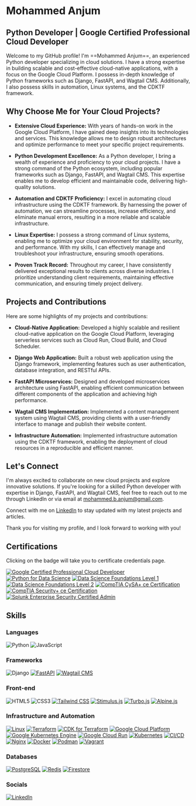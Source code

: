 # Mohammed Anjum
## Python Developer | Google Certified Professional Cloud Developer 


Welcome to my GitHub profile! I'm ==Mohammed Anjum==, an experienced Python developer specializing in cloud solutions. I have a strong expertise in building scalable and cost-effective cloud-native applications, with a focus on the Google Cloud Platform. I possess in-depth knowledge of Python frameworks such as Django, FastAPI, and Wagtail CMS. Additionally, I also possess skills in automation, Linux systems, and the CDKTF framework.

## Why Choose Me for Your Cloud Projects?

- **Extensive Cloud Experience:** With years of hands-on work in the Google Cloud Platform, I have gained deep insights into its technologies and services. This knowledge allows me to design robust architectures and optimize performance to meet your specific project requirements.

- **Python Development Excellence:** As a Python developer, I bring a wealth of experience and proficiency to your cloud projects. I have a strong command of the Python ecosystem, including popular frameworks such as Django, FastAPI, and Wagtail CMS. This expertise enables me to develop efficient and maintainable code, delivering high-quality solutions.

- **Automation and CDKTF Proficiency:** I excel in automating cloud infrastructure using the CDKTF framework. By harnessing the power of automation, we can streamline processes, increase efficiency, and eliminate manual errors, resulting in a more reliable and scalable infrastructure.

- **Linux Expertise:** I possess a strong command of Linux systems, enabling me to optimize your cloud environment for stability, security, and performance. With my skills, I can effectively manage and troubleshoot your infrastructure, ensuring smooth operations.

- **Proven Track Record:** Throughout my career, I have consistently delivered exceptional results to clients across diverse industries. I prioritize understanding client requirements, maintaining effective communication, and ensuring timely project delivery.

## Projects and Contributions

Here are some highlights of my projects and contributions:

- **Cloud-Native Application:** Developed a highly scalable and resilient cloud-native application on the Google Cloud Platform, leveraging serverless services such as Cloud Run, Cloud Build, and Cloud Scheduler.

- **Django Web Application:** Built a robust web application using the Django framework, implementing features such as user authentication, database integration, and RESTful APIs.

- **FastAPI Microservices:** Designed and developed microservices architecture using FastAPI, enabling efficient communication between different components of the application and achieving high performance.

- **Wagtail CMS Implementation:** Implemented a content management system using Wagtail CMS, providing clients with a user-friendly interface to manage and publish their website content.

- **Infrastructure Automation:** Implemented infrastructure automation using the CDKTF framework, enabling the deployment of cloud resources in a reproducible and efficient manner.

## Let's Connect

I'm always excited to collaborate on new cloud projects and explore innovative solutions. If you're looking for a skilled Python developer with expertise in Django, FastAPI, and Wagtail CMS, feel free to reach out to me through LinkedIn or via email at mohammed.b.anjum@gmail.com.

Connect with me on [LinkedIn](https://www.linkedin.com/in/mohammed-anjum/) to stay updated with my latest projects and articles.

Thank you for visiting my profile, and I look forward to working with you!


## Certifications

Clicking on the badge will take you to certificate credentials page.

[![Google Certified Professional Cloud Developer](https://img.shields.io/badge/Google%20Certified-Professional%20Cloud%20Developer-4285F4?logo=google-cloud&logoColor=white&style=for-the-badge&maxAge=86400)](https://www.credential.net/bc08daf5-c854-48e1-94f4-961af1c980f6#gs.0ik95y)
[![Python for Data Science](https://img.shields.io/badge/IBM-Python%20for%20Data%20Science-FF5722?logo=ibm&logoColor=white&style=for-the-badge)](https://www.credly.com/badges/5fba2ddb-6bd7-4303-b904-03944a32fd94/public_url)
[![Data Science Foundations Level 1](https://img.shields.io/badge/IBM-Data%20Science%20Foundations%20Level%201-4CAF50?logo=ibm&logoColor=white&style=for-the-badge)](https://www.credly.com/badges/123d4536-a1d6-4b2d-bdb9-a90765126c35/public_url)
[![Data Science Foundations Level 2](https://img.shields.io/badge/IBM-Data%20Science%20Foundations%20Level%202-9C27B0?logo=ibm&logoColor=white&style=for-the-badge)](https://www.credly.com/badges/671208ad-8ae2-4fd5-8b2a-8e3d694d6476/public_url)
[![CompTIA CySA+ ce Certification](https://img.shields.io/badge/CompTIA%20CySA%2B%20ce-fb9c15?logo=comptia&logoColor=white&style=for-the-badge)](https://www.credly.com/badges/f942c126-59f9-4794-922e-052aaa2ce33b/public_url)
[![CompTIA Security+ ce Certification](https://img.shields.io/badge/CompTIA%20Security%2B%20ce-00a2ed?logo=comptia&logoColor=white&style=for-the-badge)](https://www.credly.com/badges/b9e1865a-830c-485e-9fc5-1b1ccf95f8d8)
[![Splunk Enterprise Security Certified Admin](https://img.shields.io/badge/Splunk%20ES%20Certified%20Admin-ff5733?logo=splunk&logoColor=white&style=for-the-badge)](https://www.credly.com/badges/1c9bad25-459f-4a60-b4a4-aeb6952b697b/public_url)

## Skills

### Languages
![Python](https://img.shields.io/badge/python-3670A0?style=for-the-badge&logo=python&logoColor=ffdd54)
![JavaScript](https://img.shields.io/badge/javascript-%23323330.svg?style=for-the-badge&logo=javascript&logoColor=%23F7DF1E)

### Frameworks
![Django](https://img.shields.io/badge/django-%23092E20.svg?style=for-the-badge&logo=django&logoColor=white)
[![FastAPI](https://img.shields.io/badge/-FastAPI-009688?style=for-the-badge&logo=fastapi&logoColor=white)](https://fastapi.tiangolo.com/)
[![Wagtail CMS](https://img.shields.io/badge/-Wagtail%20CMS-336791?style=for-the-badge&logo=wagtail&logoColor=white)](https://wagtail.io/)

### Front-end
![HTML5](https://img.shields.io/badge/html5-%23E34F26.svg?style=for-the-badge&logo=html5&logoColor=white)
![CSS3](https://img.shields.io/badge/css3-%231572B6.svg?style=for-the-badge&logo=css3&logoColor=white)
[![Tailwind CSS](https://img.shields.io/badge/-Tailwind%20CSS-38B2AC?style=for-the-badge&logo=tailwind-css&logoColor=white)](https://tailwindcss.com/)
[![Stimulus.js](https://img.shields.io/badge/-Stimulus.js-FF6719?style=for-the-badge&logo=stimulus&logoColor=white)](https://stimulus.hotwire.dev/)
[![Turbo.js](https://img.shields.io/badge/-Turbo.js-1B1F23?style=for-the-badge&logo=turbo&logoColor=white)](https://turbo.hotwire.dev/)
[![Alpine.js](https://img.shields.io/badge/-Alpine.js-8BC0D0?style=for-the-badge&logo=alpine.js&logoColor=white)](https://alpinejs.dev/)

### Infrastructure and Automation
[![Linux](https://img.shields.io/badge/-Linux-FCC624?style=for-the-badge&logo=linux&logoColor=black)](https://www.linux.org/)
[![Terraform](https://img.shields.io/badge/-Terraform-623CE4?style=for-the-badge&logo=terraform&logoColor=white)](https://www.terraform.io/)
[![CDK for Terraform](https://img.shields.io/badge/-CDK%20for%20Terraform-3949AB?style=for-the-badge&logo=amazonaws&logoColor=white)](https://cdk.tf/)
[![Google Cloud Platform](https://img.shields.io/badge/-Google%20Cloud-4285F4?style=for-the-badge&logo=google-cloud&logoColor=white)](https://cloud.google.com/)
[![Google Kubernetes Engine](https://img.shields.io/badge/-GKE-326CE5?style=for-the-badge&logo=kubernetes&logoColor=white)](https://cloud.google.com/kubernetes-engine)
[![Google Cloud Run](https://img.shields.io/badge/-Cloud%20Run-00B4AA?style=for-the-badge&logo=google-cloud&logoColor=white)](https://cloud.google.com/run)
[![Kubernetes](https://img.shields.io/badge/-Kubernetes-326CE5?style=for-the-badge&logo=kubernetes&logoColor=white)](https://kubernetes.io/)
[![CI/CD](https://img.shields.io/badge/-CI%2FCD-555555?style=for-the-badge)](https://en.wikipedia.org/wiki/CI/CD)
[![Nginx](https://img.shields.io/badge/-Nginx-269539?style=for-the-badge&logo=nginx&logoColor=white)](https://nginx.org/)
[![Docker](https://img.shields.io/badge/-Docker-2496ED?style=for-the-badge&logo=docker&logoColor=white)](https://www.docker.com/)
[![Podman](https://img.shields.io/badge/-Podman-8CC84B?style=for-the-badge&logo=redhat&logoColor=white)](https://podman.io/)
[![Vagrant](https://img.shields.io/badge/-Vagrant-1868F2?style=for-the-badge&logo=vagrant&logoColor=white)](https://www.vagrantup.com/)

### Databases
[![PostgreSQL](https://img.shields.io/badge/-PostgreSQL-336791?style=for-the-badge&logo=postgresql&logoColor=white)](https://www.postgresql.org/)
[![Redis](https://img.shields.io/badge/-Redis-DC382D?style=for-the-badge&logo=redis&logoColor=white)](https://redis.io/)
[![Firestore](https://img.shields.io/badge/-Firestore-FFA611?style=for-the-badge&logo=firebase&logoColor=white)](https://firebase.google.com/products/firestore/)

### Socials
[![LinkedIn](https://img.shields.io/badge/-LinkedIn-0A66C2?style=for-the-badge&logo=linkedin&logoColor=white)](https://www.linkedin.com/in/mohammed-anjum/)

